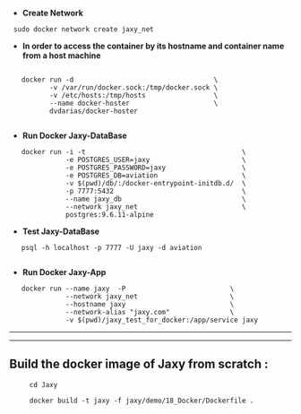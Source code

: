 

* **Create Network** 

```
 sudo docker network create jaxy_net
```


* **In order to access the container by its hostname and container name from a host machine**

```

   docker run -d                                   \
          -v /var/run/docker.sock:/tmp/docker.sock \
          -v /etc/hosts:/tmp/hosts                 \
          --name docker-hoster                     \
          dvdarias/docker-hoster
    

```
* **Run Docker Jaxy-DataBase**

```
   docker run -i -t                                       \
              -e POSTGRES_USER=jaxy                       \
              -e POSTGRES_PASSWORD=jaxy                   \
              -e POSTGRES_DB=aviation                     \
              -v $(pwd)/db/:/docker-entrypoint-initdb.d/  \
              -p 7777:5432                                \
              --name jaxy_db                              \
              --network jaxy_net                          \
              postgres:9.6.11-alpine
```
* **Test Jaxy-DataBase**
``` 
   psql -h localhost -p 7777 -U jaxy -d aviation
 
```

* **Run Docker Jaxy-App**

```
   docker run --name jaxy  -P                          \
              --network jaxy_net                       \
              --hostname jaxy                          \
              --network-alias "jaxy.com"               \
              -v $(pwd)/jaxy_test_for_docker:/app/service jaxy 
```

----
----

## **Build the docker image of Jaxy from scratch :**

``` 
     cd Jaxy 
     
     docker build -t jaxy -f jaxy/demo/18_Docker/Dockerfile . 
     
```
